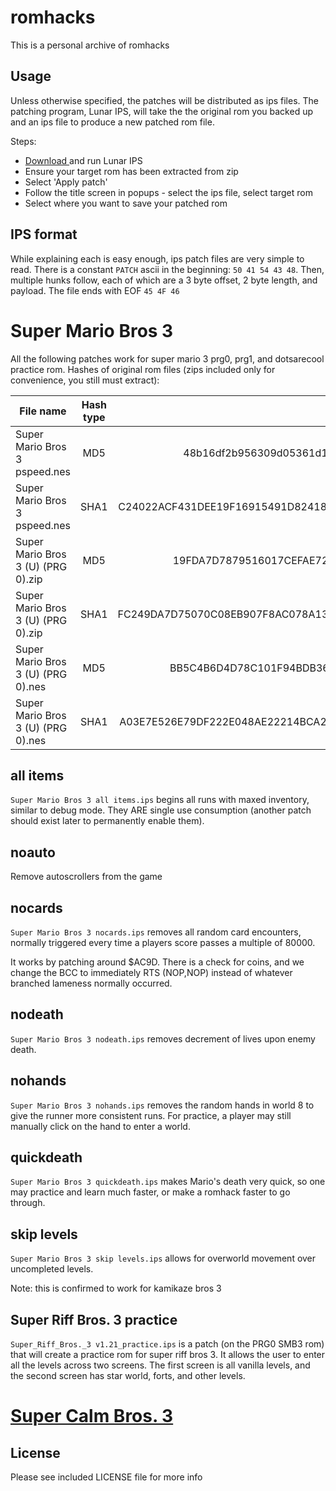 romhacks
========

This is a personal archive of romhacks

Usage
-----

Unless otherwise specified, the patches will be distributed as ips files.
The patching program, Lunar IPS, will take the the original rom you backed
up and an ips file to produce a new patched rom file.

Steps:

* [Download <link>](https://www.romhacking.net/utilities/240/) and run Lunar IPS
* Ensure your target rom has been extracted from zip
* Select 'Apply patch'
* Follow the title screen in popups - select the ips file, select target rom
* Select where you want to save your patched rom

IPS format
----------

While explaining each is easy enough, ips patch files are very simple to read. There is a
constant `PATCH` ascii in the beginning: `50 41 54 43 48`. Then, multiple hunks follow,
each of which are a 3 byte offset, 2 byte length, and payload. The file ends with EOF `45 4F 46`

Super Mario Bros 3 
==================

All the following patches work for super mario 3 prg0, prg1, and dotsarecool practice
rom. Hashes of original rom files (zips included only for convenience, you still
must extract):

| File name                          | Hash type | Hash                                     |
| ---------------------------------- |:---------:| ----------------------------------------:|
| Super Mario Bros 3 pspeed.nes      | MD5       | 48b16df2b956309d05361d1f2b55152f         |
| Super Mario Bros 3 pspeed.nes      | SHA1      | C24022ACF431DEE19F16915491D82418625D6DB6 |
| Super Mario Bros 3 (U) (PRG 0).zip | MD5       | 19FDA7D7879516017CEFAE7217F8D444         |
| Super Mario Bros 3 (U) (PRG 0).zip | SHA1      | FC249DA7D75070C08EB907F8AC078A13F782635D |
| Super Mario Bros 3 (U) (PRG 0).nes | MD5       | BB5C4B6D4D78C101F94BDB360AF502F3         |
| Super Mario Bros 3 (U) (PRG 0).nes | SHA1      | A03E7E526E79DF222E048AE22214BCA2BC49C449 |

all items
---------

`Super Mario Bros 3 all items.ips` begins all runs with maxed inventory, similar
to debug mode. They ARE single use consumption (another patch should exist later
to permanently enable them).

noauto
------

Remove autoscrollers from the game

nocards
-------

`Super Mario Bros 3 nocards.ips` removes all random card encounters, normally
triggered every time a players score passes a multiple of 80000.

It works by patching around $AC9D. There is a check for coins, and we change
the BCC to immediately RTS (NOP,NOP) instead of whatever branched lameness
normally occurred.

nodeath
-------

`Super Mario Bros 3 nodeath.ips` removes decrement of lives upon enemy death.

nohands
-------

`Super Mario Bros 3 nohands.ips` removes the random hands in world 8 to
give the runner more consistent runs. For practice, a player may still manually
click on the hand to enter a world.

quickdeath
----------

`Super Mario Bros 3 quickdeath.ips` makes Mario's death very quick, so one
may practice and learn much faster, or make a romhack faster to go through.

skip levels
-----------
`Super Mario Bros 3 skip levels.ips` allows for overworld movement over uncompleted
levels.

Note: this is confirmed to work for kamikaze bros 3

Super Riff Bros. 3 practice
---------------------------
`Super_Riff_Bros._3 v1.21_practice.ips` is a patch (on the PRG0 SMB3 rom) that
will create a practice rom for super riff bros 3. It allows the user to enter
all the levels across two screens. The first screen is all vanilla levels, and
the second screen has star world, forts, and other levels.

[Super Calm Bros. 3](Super_Calm_Bros_3/README.md)
=================================================

License
-------

Please see included LICENSE file for more info